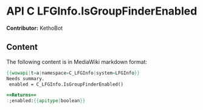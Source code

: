 # API C LFGInfo.IsGroupFinderEnabled

**Contributor:** KethoBot

## Content

The following content is in MediaWiki markdown format:

```mediawiki
{{wowapi|t=a|namespace=C_LFGInfo|system=LFGInfo}}
Needs summary.
 enabled = C_LFGInfo.IsGroupFinderEnabled()

==Returns==
:;enabled:{{apitype|boolean}}
```